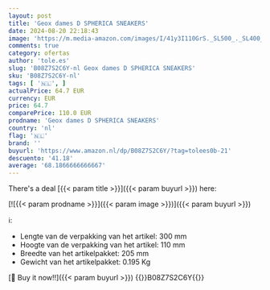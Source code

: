 ```yaml
---
layout: post
title: 'Geox dames D SPHERICA SNEAKERS'
date: 2024-08-20 22:18:43
image: 'https://m.media-amazon.com/images/I/41y3I110GrS._SL500_._SL400_.jpg'
comments: true
category: ofertas
author: 'tole.es'
slug: 'B08Z7S2C6Y-nl Geox dames D SPHERICA SNEAKERS'
sku: 'B08Z7S2C6Y-nl'
tags: [ '🇳🇱', ]
actualPrice: 64.7 EUR
currency: EUR
price: 64.7
comparePrice: 110.0 EUR
prodname: 'Geox dames D SPHERICA SNEAKERS'
country: 'nl'
flag: '🇳🇱'
brand: ''
buyurl: 'https://www.amazon.nl/dp/B08Z7S2C6Y/?tag=tolees0b-21'
descuento: '41.18'
average: '68.1866666666667'
---
```


There's a deal [{{< param title >}}]({{< param buyurl >}})  here:

[![{{< param prodname >}}]({{< param image >}})]({{< param buyurl >}})

ℹ️:

- Lengte van de verpakking van het artikel: 300 mm
- Hoogte van de verpakking van het artikel: 110 mm
- Breedte van het artikelpakket: 205 mm
- Gewicht van het artikelpakket: 0.195 Kg

[🛒 Buy it now!!]({{< param buyurl >}})
{{<world>}}B08Z7S2C6Y{{</world>}}
